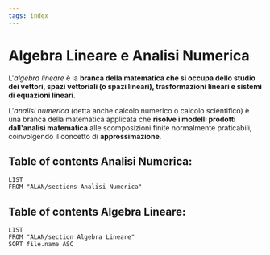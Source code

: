 ```yaml
---
tags: index
---
```


# Algebra Lineare e Analisi Numerica

L'*algebra lineare* è la **branca della matematica che si occupa dello studio dei vettori, spazi vettoriali (o spazi lineari), trasformazioni lineari e sistemi di equazioni lineari**.

L'*analisi numerica* (detta anche calcolo numerico o calcolo scientifico) è una branca della matematica applicata che **risolve i modelli prodotti dall'analisi matematica** alle scomposizioni finite normalmente praticabili, coinvolgendo il concetto di **approssimazione**.


## Table of contents Analisi Numerica:
```dataview
LIST
FROM "ALAN/sections Analisi Numerica"
```


## Table of contents Algebra Lineare:
```dataview
LIST
FROM "ALAN/section Algebra Lineare"
SORT file.name ASC
```
